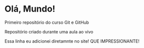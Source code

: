 # Olá, Mundo!
 Primeiro repositório do curso Git e GitHub

 Repositório criado durante uma aula ao vivo 

 Essa linha eu adicionei diretamnte no site!  QUE IMPRESSIONANTE!
